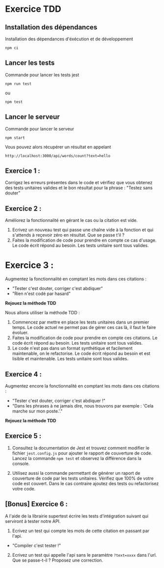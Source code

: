 # Exercice TDD

## Installation des dépendances

Installation des dépendances d'éxécution et de développement

`npm ci`

## Lancer les tests

Commande pour lancer les tests jest

`npm run test`

ou

`npm test`

## Lancer le serveur

Commande pour lancer le serveur

`npm start`

Vous pouvez alors récupérer un résultat en appelant

`http://localhost:3000/api/words/count?text=hello`

## Exercice 1 :

Corrigez les erreurs présentes dans le code et vérifiez que vous obtenez des tests unitaires valides et le bon résultat pour la phrase : "Testez sans douter"

## Exercice 2 :

Améliorez la fonctionnalité en gérant le cas ou la citation est vide.

1. Ecrivez un nouveau test qui passe une chaîne vide à la fonction et qui s'attends à reçevoir zéro en résultat. Que se passe t'il ?
2. Faites la modification de code pour prendre en compte ce cas d'usage. Le code écrit répond au besoin. Les tests unitaire sont tous valides.

# Exercice 3 :

Augmentez la fonctionnalité en comptant les mots dans ces citations :
 - "Tester c'est douter, corriger c'est abdiquer"
 - "Rien n'est codé par hasard"

 **Rejouez la méthode TDD**

Nous allons utiliser la méthode TDD  :
1. Commencez par mettre en place les tests unitaires dans un premier temps. Le code actuel ne permet pas de gérer ces cas là, il faut le faire évoluer.
2. Faites la modification de code pour prendre en compte ces citations. Le code écrit répond au besoin. Les tests unitaire sont tous valides.
3. Le code n'est pas dans un format synthétique et facilement maintenable, on le refactorise. Le code écrit répond au besoin et est lisible et maintenable. Les tests unitaire sont tous valides.

## Exercice 4 :

Augmentez encore la fonctionnalité en comptant les mots dans ces citations :
 - "Tester c'est douter, corriger c'est abdiquer !"
 - "Dans les phrases à ne jamais dire, nous trouvons par exemple : 'Cela marche sur mon poste.'."

**Rejouez la méthode TDD**

## Exercice 5 :

1. Consultez la documentation de Jest et trouvez comment modifier le fichier `jest.config.js` pour ajouter le rapport de couverture de code.
Lancez la commande `npm test` et observez la différence dans la console.

2. Utilisez aussi la commande permettant de générer un raport de couverture de code par les tests unitaires. Vérifiez que 100% de votre code est couvert. Dans le cas contraire ajoutez des tests ou refactorisez votre code.


## [Bonus] Exercice 6 : 

A l'aide de la librairie supertest écrire les tests d'intégration suivant qui serviront à tester notre API.

1. Ecrivez un test qui compte les mots de cette citation en passant par l'api.
 - "Compiler c'est tester !"
 
2. Ecrivez un test qui appelle l'api sans le paramètre `?text=xxxx` dans l'url. Que se passe-t-il ? Proposez une correction.
